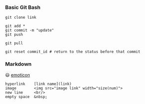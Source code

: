 ### Basic Git Bash
```shell
git clone link

git add *
git commit -m "update"
git push

git pull

git reset commit_id # return to the status before that commit
```

### Markdown
:smiley: [emoticon](https://gist.github.com/rxaviers/7360908)

```
hyperlink    [link name](link)
image        <img src="image link" width="size(num)">
new line     <br/>
empty space  &nbsp;
```
